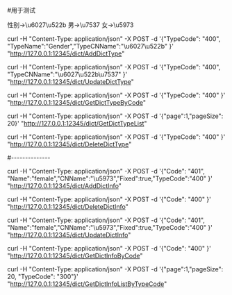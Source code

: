 #用于测试

性别->\u6027\u522b
男->\u7537
女->\u5973

curl -H "Content-Type: application/json" -X POST -d '{"TypeCode": "400", "TypeName":"Gender","TypeCNName":"\u6027\u522b" }' "http://127.0.0.1:12345/dict/AddDictType"


curl -H "Content-Type: application/json" -X POST -d '{"TypeCode": "400", "TypeCNName":"\u6027\u522b\u7537" }' "http://127.0.0.1:12345/dict/UpdateDictType"

curl -H "Content-Type: application/json" -X POST -d '{"TypeCode": "400" }' "http://127.0.0.1:12345/dict/GetDictTypeByCode"


curl -H "Content-Type: application/json" -X POST -d '{"page":1,"pageSize": 20}' "http://127.0.0.1:12345/dict/GetDictTypeList"

curl -H "Content-Type: application/json" -X POST -d '{"TypeCode": "400" }' "http://127.0.0.1:12345/dict/DeleteDictType"



#--------------

curl -H "Content-Type: application/json" -X POST -d '{"Code": "401", "Name":"female","CNName":"\u5973","Fixed":true,"TypeCode":"400" }' "http://127.0.0.1:12345/dict/AddDictInfo"


curl -H "Content-Type: application/json" -X POST -d '{"Code": "400" }' "http://127.0.0.1:12345/dict/DeleteDictInfo"

curl -H "Content-Type: application/json" -X POST -d '{"Code": "401", "Name":"female","CNName":"\u5973","Fixed":true,"TypeCode":"400" }' "http://127.0.0.1:12345/dict/UpdateDictInfo"

curl -H "Content-Type: application/json" -X POST -d '{"Code": "400" }' "http://127.0.0.1:12345/dict/GetDictInfoByCode"


curl -H "Content-Type: application/json" -X POST -d '{"page":1,"pageSize": 20, "TypeCode": "300"}' "http://127.0.0.1:12345/dict/GetDictInfoListByTypeCode"